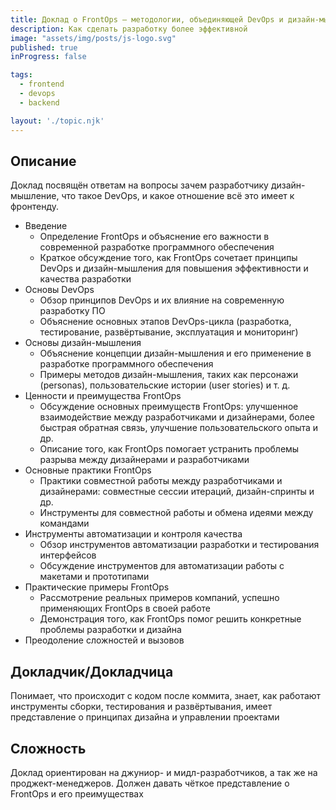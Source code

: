 ```yaml
---
title: Доклад о FrontOps — методологии, объединяющей DevOps и дизайн-мышление
description: Как сделать разработку более эффективной
image: "assets/img/posts/js-logo.svg"
published: true
inProgress: false

tags:
  - frontend
  - devops
  - backend

layout: './topic.njk'
---
```


## Описание

Доклад посвящён ответам на вопросы зачем разработчику дизайн-мышление, что такое DevOps, и какое отношение всё это имеет к фронтенду.

* Введение
  * Определение FrontOps и объяснение его важности в современной разработке программного обеспечения
  * Краткое обсуждение того, как FrontOps сочетает принципы DevOps и дизайн-мышления для повышения эффективности и качества разработки
* Основы DevOps
  * Обзор принципов DevOps и их влияние на современную разработку ПО
  * Объяснение основных этапов DevOps-цикла (разработка, тестирование, развёртывание, эксплуатация и мониторинг)
* Основы дизайн-мышления
  * Объяснение концепции дизайн-мышления и его применение в разработке программного обеспечения
  * Примеры методов дизайн-мышления, таких как персонажи (personas), пользовательские истории (user stories) и т.&nbsp;д.
* Ценности и преимущества FrontOps
  * Обсуждение основных преимуществ FrontOps: улучшенное взаимодействие между разработчиками и дизайнерами, более быстрая обратная связь, улучшение пользовательского опыта и др.
  * Описание того, как FrontOps помогает устранить проблемы разрыва между дизайнерами и разработчиками
* Основные практики FrontOps
  * Практики совместной работы между разработчиками и дизайнерами: совместные сессии итераций, дизайн-спринты и др.
  * Инструменты для совместной работы и обмена идеями между командами
* Инструменты автоматизации и контроля качества
  * Обзор инструментов автоматизации разработки и тестирования интерфейсов
  * Обсуждение инструментов для автоматизации работы с макетами и прототипами
* Практические примеры FrontOps
  * Рассмотрение реальных примеров компаний, успешно применяющих FrontOps в своей работе
  * Демонстрация того, как FrontOps помог решить конкретные проблемы разработки и дизайна
* Преодоление сложностей и вызовов

## Докладчик/Докладчица

Понимает, что происходит с кодом после коммита, знает, как работают инструменты сборки, тестирования и развёртывания, имеет представление о принципах дизайна и управлении проектами

## Сложность

Доклад ориентирован на джуниор- и мидл-разработчиков, а так же на проджект-менеджеров. Должен давать чёткое представление о FrontOps и его преимуществах

